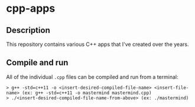 # cpp-apps

## Description
This repository contains various C++ apps that I've created over the years.

## Compile and run
All of the individual `.cpp` files can be compiled and run from a terminal:
```
> g++ -std=c++11 -o <insert-desired-compiled-file-name> <insert-file-name> (ex: g++ -std=c++11 -o mastermind mastermind.cpp)
> ./<insert-desired-compiled-file-name-from-above> (ex: ./mastermind)
```
